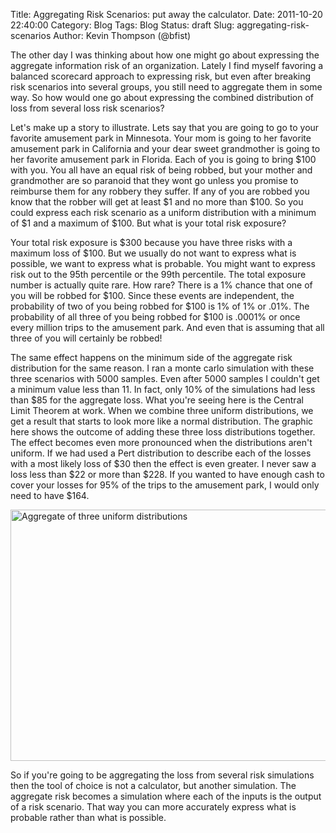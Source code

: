 Title: Aggregating Risk Scenarios: put away the calculator.
Date: 2011-10-20 22:40:00
Category: Blog
Tags: Blog
Status: draft
Slug: aggregating-risk-scenarios
Author: Kevin Thompson (@bfist)

The other day I was thinking about how one might go about expressing the aggregate information risk of an organization.  Lately I find myself favoring a balanced scorecard approach to expressing risk, but even after breaking risk scenarios into several groups, you still need to aggregate them in some way.  So how would one go about expressing the combined distribution of loss from several loss risk scenarios?

Let's make up a story to illustrate.  Lets say that you are going to go to your favorite amusement park in Minnesota.  Your mom is going to her favorite amusement park in California and your dear sweet grandmother is going to her favorite amusement park in Florida.  Each of you is going to bring $100 with you.  You all have an equal risk of being robbed, but your mother and grandmother are so paranoid that they wont go unless you promise to reimburse them for any robbery they suffer.  If any of you are robbed you know that the robber will get at least $1 and no more than $100.  So you could express each risk scenario as a uniform distribution with a minimum of $1 and a maximum of $100.  But what is your total risk exposure?

Your total risk exposure is $300 because you have three risks with a maximum loss of $100.  But we usually do not want to express what is possible, we want to express what is probable.  You might want to express risk out to the 95th percentile or the 99th percentile.  The total exposure number is actually quite rare.  How rare?  There is a 1% chance that one of you will be robbed for $100.  Since these events are independent, the probability of two of you being robbed for $100 is 1% of 1% or .01%.  The probability of all three of you being robbed for $100 is .0001% or once every million trips to the amusement park.  And even that is assuming that all three of you will certainly be robbed!

The same effect happens on the minimum side of the aggregate risk distribution for the same reason.  I ran a monte carlo simulation with these three scenarios with 5000 samples.  Even after 5000 samples I couldn't get a minimum value less than 11.  In fact, only 10% of the simulations had less than $85 for the aggregate loss.  What you're seeing here is the Central Limit Theorem at work.  When we combine three uniform distributions, we get a result that starts to look more like a normal distribution.  The graphic here shows the outcome of adding these three loss distributions together.  The effect becomes even more pronounced when the distributions aren't uniform.  If we had used a Pert distribution to describe each of the losses with a most likely loss of $30 then the effect is even greater.  I never saw a loss less than $22 or more than $228.  If you wanted to have enough cash to cover your losses for 95% of the trips to the amusement park, I would only need to have $164.

<img alt="Aggregate of three uniform distributions" src="http://mavdisk.mnsu.edu/kevin/totalloss.png" style="width: 622px; height: 402px;" />

So if you're going to be aggregating the loss from several risk simulations then the tool of choice is not a calculator, but another simulation.  The aggregate risk becomes a simulation where each of the inputs is the output of a risk scenario.  That way you can more accurately express what is probable rather than what is possible.
